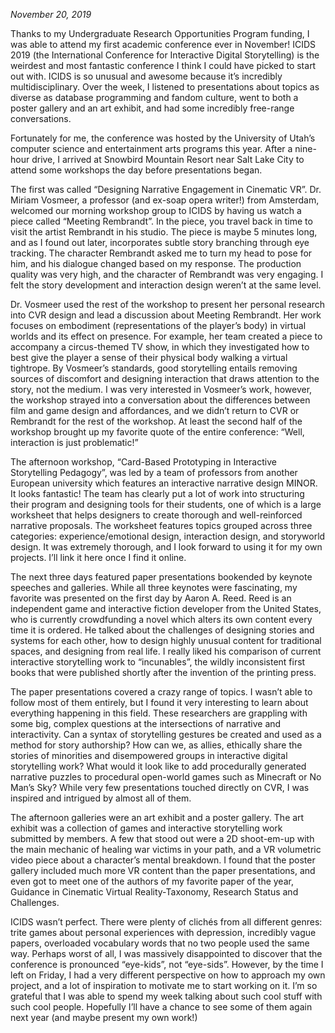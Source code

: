 *November 20, 2019*

Thanks to my Undergraduate Research Opportunities Program funding, I was able to attend my first academic conference ever in November! ICIDS 2019 (the International Conference for Interactive Digital Storytelling) is the weirdest and most fantastic conference I think I could have picked to start out with. ICIDS is so unusual and awesome because it’s incredibly multidisciplinary. Over the week, I listened to presentations about topics as diverse as database programming and fandom culture, went to both a poster gallery and an art exhibit, and had some incredibly free-range conversations.

Fortunately for me, the conference was hosted by the University of Utah’s computer science and entertainment arts programs this year. After a nine-hour drive, I arrived at Snowbird Mountain Resort near Salt Lake City to attend some workshops the day before presentations began.

The first was called “Designing Narrative Engagement in Cinematic VR”. Dr. Miriam Vosmeer, a professor (and ex-soap opera writer!) from Amsterdam, welcomed our morning workshop group to ICIDS by having us watch a piece called “Meeting Rembrandt”. In the piece, you travel back in time to visit the artist Rembrandt in his studio. The piece is maybe 5 minutes long, and as I found out later, incorporates subtle story branching through eye tracking. The character Rembrandt asked me to turn my head to pose for him, and his dialogue changed based on my response. The production quality was very high, and the character of Rembrandt was very engaging. I felt the story development and interaction design weren’t at the same level.

Dr. Vosmeer used the rest of the workshop to present her personal research into CVR design and lead a discussion about Meeting Rembrandt. Her work focuses on embodiment (representations of the player’s body) in virtual worlds and its effect on presence. For example, her team created a piece to accompany a circus-themed TV show, in which they investigated how to best give the player a sense of their physical body walking a virtual tightrope. By Vosmeer’s standards, good storytelling entails removing sources of discomfort and designing interaction that draws attention to the story, not the medium. I was very interested in Vosmeer’s work, however, the workshop strayed into a conversation about the differences between film and game design and affordances, and we didn’t return to CVR or Rembrandt for the rest of the workshop. At least the second half of the workshop brought up my favorite quote of the entire conference: “Well, interaction is just problematic!”

The afternoon workshop, “Card-Based Prototyping in Interactive Storytelling Pedagogy”, was led by a team of professors from another European university which features an interactive narrative design MINOR. It looks fantastic! The team has clearly put a lot of work into structuring their program and designing tools for their students, one of which is a large worksheet that helps designers to create thorough and well-reinforced narrative proposals. The worksheet features topics grouped across three categories: experience/emotional design, interaction design, and storyworld design. It was extremely thorough, and I look forward to using it for my own projects. I’ll link it here once I find it online.

The next three days featured paper presentations bookended by keynote speeches and galleries. While all three keynotes were fascinating, my favorite was presented on the first day by Aaron A. Reed. Reed is an independent game and interactive fiction developer from the United States, who is currently crowdfunding a novel which alters its own content every time it is ordered. He talked about the challenges of designing stories and systems for each other, how to design highly unusual content for traditional spaces, and designing from real life. I really liked his comparison of current interactive storytelling work to “incunables”, the wildly inconsistent first books that were published shortly after the invention of the printing press.

The paper presentations covered a crazy range of topics. I wasn’t able to follow most of them entirely, but I found it very interesting to learn about everything happening in this field. These researchers are grappling with some big, complex questions at the intersections of narrative and interactivity. Can a syntax of storytelling gestures be created and used as a method for story authorship? How can we, as allies, ethically share the stories of minorities and disempowered groups in interactive digital storytelling work? What would it look like to add procedurally generated narrative puzzles to procedural open-world games such as Minecraft or No Man’s Sky? While very few presentations touched directly on CVR, I was inspired and intrigued by almost all of them.

The afternoon galleries were an art exhibit and a poster gallery. The art exhibit was a collection of games and interactive storytelling work submitted by members. A few that stood out were a 2D shoot-em-up with the main mechanic of healing war victims in your path, and a VR volumetric video piece about a character’s mental breakdown. I found that the poster gallery included much more VR content than the paper presentations, and even got to meet one of the authors of my favorite paper of the year, Guidance in Cinematic Virtual Reality-Taxonomy, Research Status and Challenges.

ICIDS wasn’t perfect. There were plenty of clichés from all different genres: trite games about personal experiences with depression, incredibly vague papers, overloaded vocabulary words that no two people used the same way. Perhaps worst of all, I was massively disappointed to discover that the conference is pronounced “eye-kids”, not “eye-sids”. However, by the time I left on Friday, I had a very different perspective on how to approach my own project, and a lot of inspiration to motivate me to start working on it. I’m so grateful that I was able to spend my week talking about such cool stuff with such cool people. Hopefully I’ll have a chance to see some of them again next year (and maybe present my own work!)

